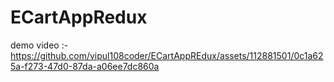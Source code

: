 # ECartAppRedux
demo video :- 
https://github.com/vipul108coder/ECartAppREdux/assets/112881501/0c1a625a-f273-47d0-87da-a06ee7dc860a
